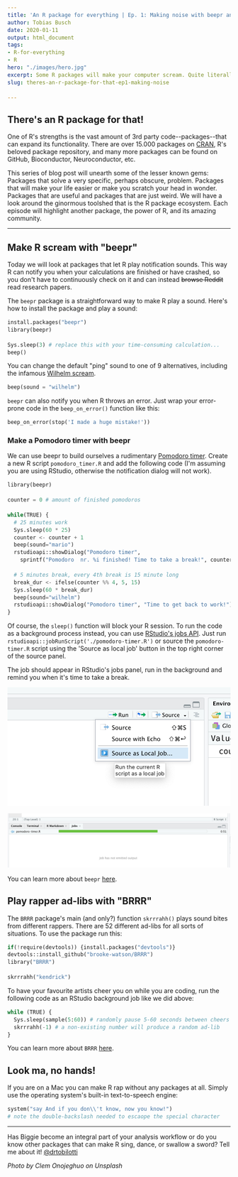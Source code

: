 ```yaml
---
title: 'An R package for everything | Ep. 1: Making noise with beepr and BRRR'
author: Tobias Busch
date: 2020-01-11
output: html_document
tags:
- R-for-everything
- R
hero: "./images/hero.jpg"
excerpt: Some R packages will make your computer scream. Quite literally.
slug: theres-an-r-package-for-that-ep1-making-noise

---
```

## There's an R package for that!

One of R's strengths is the vast amount of 3rd party code--packages--that can expand its functionality. There are over 15.000 packages on [CRAN](https://cran.r-project.org/), R's beloved package repository, and many more packages can be found on GitHub, Bioconductor, Neuroconductor, etc.

This series of blog post will unearth some of the lesser known gems: Packages that solve a very specific, perhaps obscure, problem. Packages that will make your life easier or make you scratch your head in wonder. Packages that are useful and packages that are just weird. We will have a look around the ginormous toolshed that is the R package ecosystem. Each episode will highlight another package, the power of R, and its amazing community.

***

## Make R scream with "beepr"

Today we will look at packages that let R play notification sounds. This way R can notify you when your calculations are finished or have crashed, so you don't have to continuously check on it and can instead ~~browse Reddit~~ read research papers.

The `beepr` package is a straightforward way to make R play a sound. Here's how to install the package and play a sound:

```python
install.packages("beepr")
library(beepr)

Sys.sleep(3) # replace this with your time-consuming calculation...
beep()
```

You can change the default "ping" sound to one of 9 alternatives, including the infamous [Wilhelm scream](https://en.wikipedia.org/wiki/Wilhelm_scream).

```python
beep(sound = "wilhelm")
```

`beepr` can also notify you when R throws an error. Just wrap your error-prone code in the `beep_on_error()` function like this:

```python
beep_on_error(stop('I made a huge mistake!'))
```

### Make a Pomodoro timer with beepr

We can use beepr to build ourselves a rudimentary [Pomodoro timer](https://en.wikipedia.org/wiki/Pomodoro_Technique). Create a new R script `pomodoro_timer.R` and add the following code (I'm assuming you are using RStudio, otherwise the notification dialog will not work).

```python
library(beepr) 

counter = 0 # amount of finished pomodoros

while(TRUE) {
  # 25 minutes work
  Sys.sleep(60 * 25)
  counter <- counter + 1
  beep(sound="mario")
  rstudioapi::showDialog("Pomodoro timer",
    sprintf("Pomodoro  nr. %i finished! Time to take a break!", counter))
  
  # 5 minutes break, every 4th break is 15 minute long
  break_dur <- ifelse(counter %% 4, 5, 15)
  Sys.sleep(60 * break_dur)
  beep(sound="wilhelm")
  rstudioapi::showDialog("Pomodoro timer", "Time to get back to work!")
}
```

Of course, the `sleep()` function will block your R session. To run the code as a background process instead, you can use [RStudio's jobs API](https://blog.rstudio.com/2019/03/14/rstudio-1-2-jobs/). Just run `rstudioapi::jobRunScript('./pomodoro-timer.R')` or source the `pomodoro-timer.R` script using the 'Source as local job' button in the top right corner of the source panel.

The job should appear in RStudio's jobs panel, run in the background and remind you when it's time to take a break.

![the 'source as local job' button in RStudio](./images/screenshot-job.png "the 'source as local job' button in RStudio")

![the Jobs panel in RStudio](./images/screenshot-jobspanel.png "the Jobs panel in RStudio")

You can learn more about `beepr` [here](https://github.com/rasmusab/beepr).

## Play rapper ad-libs with "BRRR"

The `BRRR` package's main (and only?) function `skrrrahh()` plays sound bites from different rappers. There are 52 different ad-libs for all sorts of situations. To use the package run this:

```python
if(!require(devtools)) {install.packages("devtools")}
devtools::install_github("brooke-watson/BRRR")
library("BRRR")

skrrrahh("kendrick")
```

To have your favourite artists cheer you on while you are coding, run the following code as an RStudio background job like we did above:

```python
while (TRUE) {
  Sys.sleep(sample(5:60)) # randomly pause 5-60 seconds between cheers
  skrrrahh(-1) # a non-existing number will produce a random ad-lib
}
```

You can learn more about `BRRR` [here](https://github.com/brooke-watson/BRRR).

## Look ma, no hands!

If you are on a Mac you can make R rap without any packages at all. Simply use the operating system's built-in text-to-speech engine:

```python
system("say And if you don\\'t know, now you know!") 
# note the double-backslash needed to escaope the special character
```

***

Has Biggie become an integral part of your analysis workflow or do you know other packages that can make R sing, dance, or swallow a sword? Tell me about it! [@drtobilotti](https://twitter.com/drtobilotti)

_Photo by Clem Onojeghuo on Unsplash_